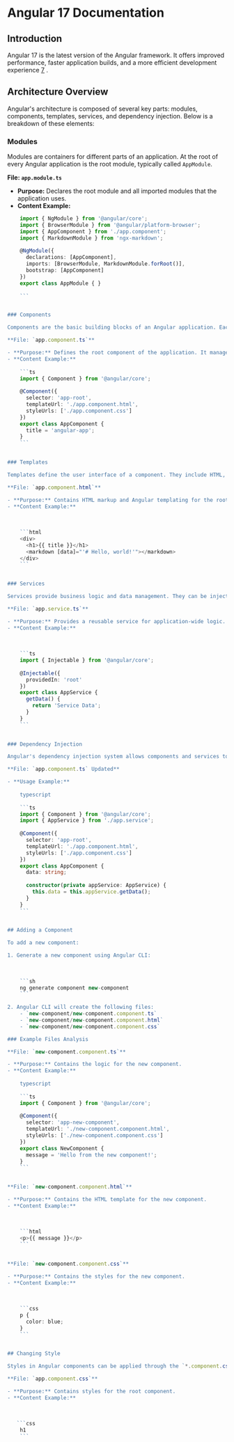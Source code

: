 # Angular 17 Documentation

## Introduction

Angular 17 is the latest version of the Angular framework. It offers improved performance, faster application builds, and a more efficient development experience [7](https://dev.to/sameerkatija/github-markdown-cheat-sheet-everything-you-need-to-know-to...) .

## Architecture Overview

Angular's architecture is composed of several key parts: modules, components, templates, services, and dependency injection. Below is a breakdown of these elements:

### Modules

Modules are containers for different parts of an application. At the root of every Angular application is the root module, typically called `AppModule`.

**File: `app.module.ts`**

- **Purpose:** Declares the root module and all imported modules that the application uses.
- **Content Example:**
``` ts
    import { NgModule } from '@angular/core';
    import { BrowserModule } from '@angular/platform-browser';
    import { AppComponent } from './app.component';
    import { MarkdownModule } from 'ngx-markdown';
    
    @NgModule({
      declarations: [AppComponent],
      imports: [BrowserModule, MarkdownModule.forRoot()],
      bootstrap: [AppComponent]
    })
    export class AppModule { }
    
    ```


### Components

Components are the basic building blocks of an Angular application. Each component has an HTML template, a CSS style, and a TypeScript class.

**File: `app.component.ts`**

- **Purpose:** Defines the root component of the application. It manages the view and logic of the app.
- **Content Example:**
    
    ```ts
    import { Component } from '@angular/core';
    
    @Component({
      selector: 'app-root',
      templateUrl: './app.component.html',
      styleUrls: ['./app.component.css']
    })
    export class AppComponent {
      title = 'angular-app';
    }
    ```
    

### Templates

Templates define the user interface of a component. They include HTML, data bindings, and Angular directives.

**File: `app.component.html`**

- **Purpose:** Contains HTML markup and Angular templating for the root component.
- **Content Example:**
    
    
    
    ```html
    <div>
      <h1>{{ title }}</h1>
      <markdown [data]="'# Hello, world!'"></markdown>
    </div>
    ```
    

### Services

Services provide business logic and data management. They can be injected into components or other services using Angular’s dependency injection system.

**File: `app.service.ts`**

- **Purpose:** Provides a reusable service for application-wide logic.
- **Content Example:**
    
    
    
    ```ts
    import { Injectable } from '@angular/core';
    
    @Injectable({
      providedIn: 'root'
    })
    export class AppService {
      getData() {
        return 'Service Data';
      }
    }
    ```
    

### Dependency Injection

Angular's dependency injection system allows components and services to declare dependencies they need, which are then injected by Angular.

**File: `app.component.ts` Updated**

- **Usage Example:**
    
    typescript
    
    ```ts
    import { Component } from '@angular/core';
    import { AppService } from './app.service';
    
    @Component({
      selector: 'app-root',
      templateUrl: './app.component.html',
      styleUrls: ['./app.component.css']
    })
    export class AppComponent {
      data: string;
    
      constructor(private appService: AppService) {
        this.data = this.appService.getData();
      }
    }
    ```
    

## Adding a Component

To add a new component:

1. Generate a new component using Angular CLI:
    
    
    
    ```sh
    ng generate component new-component
    ```
    
2. Angular CLI will create the following files:
    - `new-component/new-component.component.ts`
    - `new-component/new-component.component.html`
    - `new-component/new-component.component.css`

### Example Files Analysis

**File: `new-component.component.ts`**

- **Purpose:** Contains the logic for the new component.
- **Content Example:**
    
    typescript
    
    ```ts
    import { Component } from '@angular/core';
    
    @Component({
      selector: 'app-new-component',
      templateUrl: './new-component.component.html',
      styleUrls: ['./new-component.component.css']
    })
    export class NewComponent {
      message = 'Hello from the new component!';
    }
    ```
    

**File: `new-component.component.html`**

- **Purpose:** Contains the HTML template for the new component.
- **Content Example:**
    
    
    
    ```html
    <p>{{ message }}</p>
    ```
    

**File: `new-component.component.css`**

- **Purpose:** Contains the styles for the new component.
- **Content Example:**
    
    
    
    ```css
    p {
      color: blue;
    }
    ```
    

## Changing Style

Styles in Angular components can be applied through the `*.component.css` file or inline styles within the template.

**File: `app.component.css`**

- **Purpose:** Contains styles for the root component.
- **Content Example:**
    
    
    
   ```css
    h1  
    ```